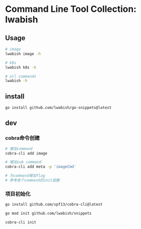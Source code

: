 # Command Line Tool Collection: lwabish

## Usage
```bash
# image
lwabish image -h

# k8s
lwabish k8s -h

# all commands
lwabish -h
```

## install
```bash
go install github.com/lwabish/go-snippets@latest
```

## dev
### cobra命令创建
```bash
# 增加command
cobra-cli add image

# 增加sub command
cobra-cli add meta -p 'imageCmd'

# 为command增加flag
# 参考各个command的init函数
```

### 项目初始化
```bash
go install github.com/spf13/cobra-cli@latest

go mod init github.com/lwabish/snippets

cobra-cli init
```
